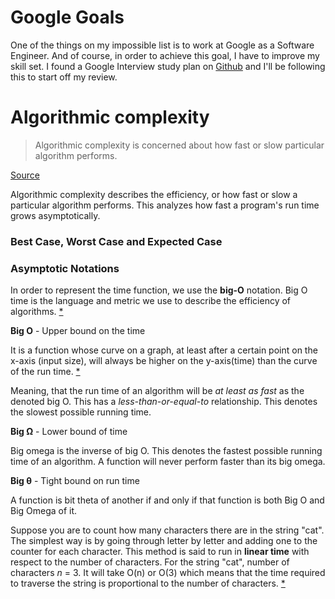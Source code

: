 # Google Goals
One of the things on my impossible list is to work at Google as a Software Engineer. And of course, in order to achieve this goal, I have to improve my skill set. I found a Google Interview study plan on [Github](https://github.com/xiewenya/google-interview-university) and I'll be following this to start off my review.
# Algorithmic complexity

> Algorithmic complexity is concerned about how fast or slow particular algorithm performs.

[Source](https://www.cs.cmu.edu/~adamchik/15-121/lectures/Algorithmic%20Complexity/complexity.html)

Algorithmic complexity describes the efficiency, or how fast or slow a particular algorithm performs. This analyzes how fast a program's run time grows asymptotically. 

### Best Case, Worst Case and Expected Case



### Asymptotic Notations

In order to represent the time function, we use the **big-O** notation. Big O time is the language and metric we use to describe the efficiency of algorithms. [*](http://www.crackingthecodinginterview.com/) 

**Big O** - Upper bound on the time

It is a function whose curve on a graph, at least after a certain point on the x-axis (input size), will always be higher on the y-axis(time) than the curve of the run time. [*](https://medium.com/@.RT/total-n00bs-guide-to-big-o-big-%CF%89-big-%CE%B8-aa259ae8a1c2) 

Meaning, that the run time of an algorithm will be *at least as fast* as the denoted big O. This has a *less-than-or-equal-to* relationship. This denotes the slowest possible running time.

**Big Ω** - Lower bound of time

Big omega is the inverse of big O. This denotes the fastest possible running time of an algorithm. A function will never perform faster than its big omega.

**Big θ** - Tight bound on run time

A function is bit theta of another if and only if that function is both Big O and Big Omega of it. 



Suppose you are to count how many characters there are in the string "cat". The simplest way is by going through letter by letter and adding one to the counter for each character. This method is said to run in **linear time** with respect to the number of characters. For the string "cat", number of characters *n* = 3. It will take O(n) or O(3) which means that the time required to traverse the string is proportional to the number of characters. [*](https://www.youtube.com/watch?v=iOq5kSKqeR4)
